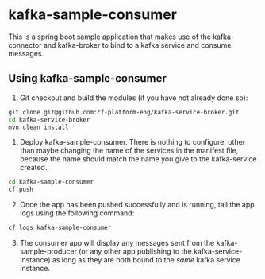 # kafka-sample-consumer
This is a spring boot sample application that makes use of the kafka-connector and kafka-broker to bind to a kafka service and consume messages.

## Using kafka-sample-consumer
1. Git checkout and build the modules (if you have not already done so):

  ```bash
  git clone git@github.com:cf-platform-eng/kafka-service-broker.git
  cd kafka-service-broker
  mvn clean install
  ```

1. Deploy kafka-sample-consumer. There is nothing to configure, other than maybe changing the name of the services in the manifest file, because the name should match the name you give to the kafka-service created.
  ```bash
  cd kafka-sample-consumer
  cf push
  ```

2. Once the app has been pushed successfully and is running, tail the app logs using the following command:
  ```bash
  cf logs kafka-sample-consumer
  ```  

3. The consumer app will display any messages sent from the kafka-sample-producer (or any other app publishing to the kafka-service-instance) as long as they are both bound to the _same_ kafka service instance.  
